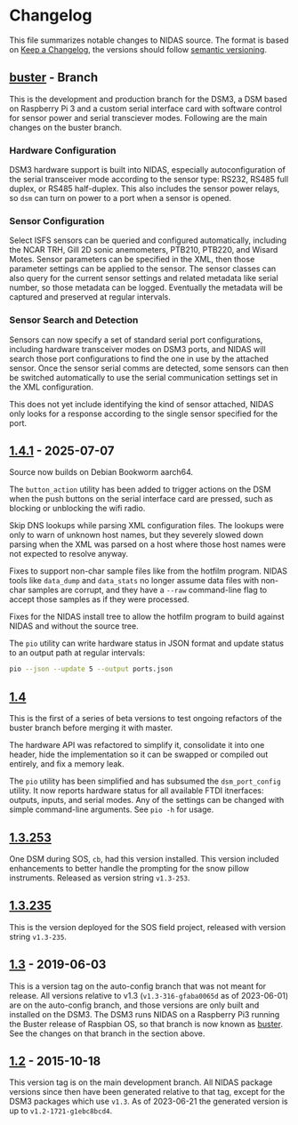 # Changelog

This file summarizes notable changes to NIDAS source.  The format is based on
[Keep a Changelog], the versions should follow [semantic versioning].

## [buster] - Branch

This is the development and production branch for the DSM3, a DSM based on
Raspberry Pi 3 and a custom serial interface card with software control for
sensor power and serial transciever modes.  Following are the main changes on
the buster branch.

### Hardware Configuration

DSM3 hardware support is built into NIDAS, especially autoconfiguration of the
serial transceiver mode according to the sensor type: RS232, RS485 full
duplex, or RS485 half-duplex.  This also includes the sensor power relays, so
`dsm` can turn on power to a port when a sensor is opened.

### Sensor Configuration

Select ISFS sensors can be queried and configured automatically, including the
NCAR TRH, Gill 2D sonic anemometers, PTB210, PTB220, and Wisard Motes.  Sensor
parameters can be specified in the XML, then those parameter settings can be
applied to the sensor.  The sensor classes can also query for the current
sensor settings and related metadata like serial number, so those metadata can
be logged.  Eventually the metadata will be captured and preserved at regular
intervals.

### Sensor Search and Detection

Sensors can now specify a set of standard serial port configurations,
including hardware transceiver modes on DSM3 ports, and NIDAS will search
those port configurations to find the one in use by the attached sensor.  Once
the sensor serial comms are detected, some sensors can then be switched
automatically to use the serial communication settings set in the XML
configuration.

This does not yet include identifying the kind of sensor attached, NIDAS only
looks for a response according to the single sensor specified for the port.

## [1.4.1] - 2025-07-07

Source now builds on Debian Bookworm aarch64.

The `button_action` utility has been added to trigger actions on the DSM
when the push buttons on the serial interface card are pressed, such as
blocking or unblocking the wifi radio.

Skip DNS lookups while parsing XML configuration files.  The lookups were only
to warn of unknown host names, but they severely slowed down parsing when the
XML was parsed on a host where those host names were not expected to resolve
anyway.

Fixes to support non-char sample files like from the hotfilm program. NIDAS
tools like `data_dump` and `data_stats` no longer assume data files with
non-char samples are corrupt, and they have a `--raw` command-line flag to
accept those samples as if they were processed.

Fixes for the NIDAS install tree to allow the hotfilm program to build against
NIDAS and without the source tree.

The `pio` utility can write hardware status in JSON format and update
status to an output path at regular intervals:

```sh
pio --json --update 5 --output ports.json
```

## [1.4]

This is the first of a series of beta versions to test ongoing refactors of
the buster branch before merging it with master.

The hardware API was refactored to simplify it, consolidate it into one
header, hide the implementation so it can be swapped or compiled out entirely,
and fix a memory leak.

The `pio` utility has been simplified and has subsumed the `dsm_port_config`
utility.  It now reports hardware status for all available FTDI itnerfaces:
outputs, inputs, and serial modes.  Any of the settings can be changed with
simple command-line arguments.  See `pio -h` for usage.

## [1.3.253]

One DSM during SOS, `cb`, had this version installed.  This version included
enhancements to better handle the prompting for the snow pillow instruments.
Released as version string `v1.3-253`.

## [1.3.235]

This is the version deployed for the SOS field project, released with version
string `v1.3-235`.

## [1.3] - 2019-06-03

This is a version tag on the auto-config branch that was not meant for
release.  All versions relative to v1.3 (`v1.3-316-gfaba0065d` as of
2023-06-01) are on the auto-config branch, and those versions are only built
and installed on the DSM3.  The DSM3 runs NIDAS on a Raspberry Pi3 running the
Buster release of Raspbian OS, so that branch is now known as [buster].  See
the changes on that branch in the section above.

## [1.2] - 2015-10-18

This version tag is on the main development branch.  All NIDAS package
versions since then have been generated relative to that tag, except for the
DSM3 packages which use `v1.3`.  As of 2023-06-21 the generated version is up
to `v1.2-1721-g1ebc8bcd4`.

<!-- Links -->
[keep a changelog]: https://keepachangelog.com/en/1.0.0/
[semantic versioning]: https://semver.org/spec/v2.0.0.html

<!-- Versions -->
[buster]: https://github.com/ncareol/nidas/tree/buster
[1.4.1]: https://github.com/ncareol/nidas/compare/v1.4...v1.4.1
[1.4]: https://github.com/ncareol/nidas/compare/v1.3.253...v1.4
[1.3.253]: https://github.com/ncareol/nidas/compare/v1.3.235...v1.3.253
[1.3.235]: https://github.com/ncareol/nidas/compare/v1.3...v1.3.235
[1.3]: https://github.com/ncareol/nidas/compare/master...v1.3
[1.2]: https://github.com/ncareol/nidas/releases/tag/v1.2
